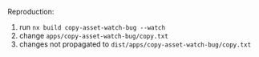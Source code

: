 Reproduction:

1) run `nx build copy-asset-watch-bug --watch`
2) change `apps/copy-asset-watch-bug/copy.txt`
3) changes not propagated to `dist/apps/copy-asset-watch-bug/copy.txt`
